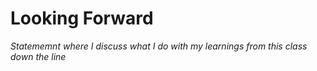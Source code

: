 # Looking Forward

*Statememnt where I discuss what I do with my learnings from this class down the line*
